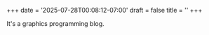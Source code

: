 +++
date = '2025-07-28T00:08:12-07:00'
draft = false
title = ''
+++

It's a graphics programming blog.
